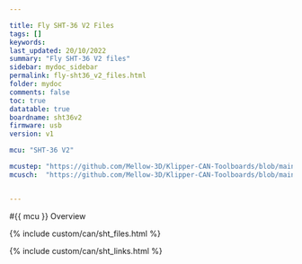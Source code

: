 ```yaml
---

title: Fly SHT-36 V2 Files
tags: []
keywords: 
last_updated: 20/10/2022
summary: "Fly SHT-36 V2 files"
sidebar: mydoc_sidebar
permalink: fly-sht36_v2_files.html
folder: mydoc
comments: false
toc: true
datatable: true
boardname: sht36v2
firmware: usb
version: v1

mcu: "SHT-36 V2"

mcustep: "https://github.com/Mellow-3D/Klipper-CAN-Toolboards/blob/main/Fly-SHT36v2.0/Cad_SHT36v2.0.step"
mcusch:  "https://github.com/Mellow-3D/Klipper-CAN-Toolboards/blob/main/Fly-SHT36v2.0/Schematic_SHT36v2.0.pdf"


---
```


#{{ mcu }} Overview

{% include custom/can/sht_files.html %}

{% include custom/can/sht_links.html %}



